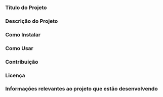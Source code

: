 ### Título do Projeto 
### Descrição do Projeto
### Como Instalar 
### Como Usar 
### Contribuição
### Licença 
### Informações relevantes ao projeto que estão desenvolvendo